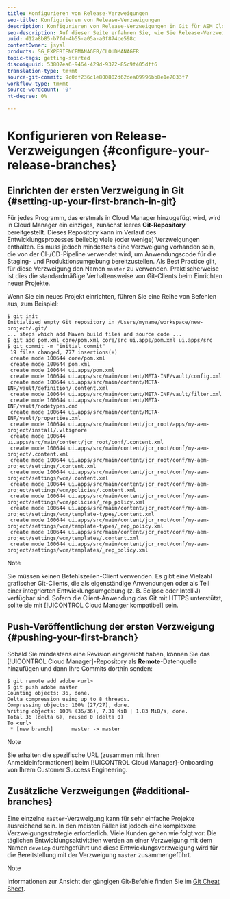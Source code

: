 ```yaml
---
title: Konfigurieren von Release-Verzweigungen
seo-title: Konfigurieren von Release-Verzweigungen
description: Konfigurieren von Release-Verzweigungen in Git für AEM Cloud Manager
seo-description: Auf dieser Seite erfahren Sie, wie Sie Release-Verzweigungen in Git konfigurieren.
uuid: d12a8b85-b7fd-4b55-a05a-a0f874ce598c
contentOwner: jsyal
products: SG_EXPERIENCEMANAGER/CLOUDMANAGER
topic-tags: getting-started
discoiquuid: 53807ea6-9464-429d-9322-85c9f405dff6
translation-type: tm+mt
source-git-commit: 9c0df236c1e800802d62dea09996bb8e1e7033f7
workflow-type: tm+mt
source-wordcount: '0'
ht-degree: 0%

---
```



# Konfigurieren von Release-Verzweigungen {#configure-your-release-branches}

## Einrichten der ersten Verzweigung in Git {#setting-up-your-first-branch-in-git}

Für jedes Programm, das erstmals in Cloud Manager hinzugefügt wird, wird in Cloud Manager ein einziges, zunächst leeres **Git-Repository** bereitgestellt. Dieses Repository kann im Verlauf des Entwicklungsprozesses beliebig viele (oder wenige) Verzweigungen enthalten. Es muss jedoch mindestens eine Verzweigung vorhanden sein, die von der CI-/CD-Pipeline verwendet wird, um Anwendungscode für die Staging- und Produktionsumgebung bereitzustellen. Als Best Practice gilt, für diese Verzweigung den Namen `master` zu verwenden. Praktischerweise ist dies die standardmäßige Verhaltensweise von Git-Clients beim Einrichten neuer Projekte.

Wenn Sie ein neues Projekt einrichten, führen Sie eine Reihe von Befehlen aus, zum Beispiel:

```shell
$ git init
Initialized empty Git repository in /Users/myname/workspace/new-project/.git/
... steps which add Maven build files and source code ...
$ git add pom.xml core/pom.xml core/src ui.apps/pom.xml ui.apps/src
$ git commit -m "initial commit"
 19 files changed, 777 insertions(+)
 create mode 100644 core/pom.xml
 create mode 100644 pom.xml
 create mode 100644 ui.apps/pom.xml
 create mode 100644 ui.apps/src/main/content/META-INF/vault/config.xml
 create mode 100644 ui.apps/src/main/content/META-INF/vault/definition/.content.xml
 create mode 100644 ui.apps/src/main/content/META-INF/vault/filter.xml
 create mode 100644 ui.apps/src/main/content/META-INF/vault/nodetypes.cnd
 create mode 100644 ui.apps/src/main/content/META-INF/vault/properties.xml
 create mode 100644 ui.apps/src/main/content/jcr_root/apps/my-aem-project/install/.vltignore
 create mode 100644 ui.apps/src/main/content/jcr_root/conf/.content.xml
 create mode 100644 ui.apps/src/main/content/jcr_root/conf/my-aem-project/.content.xml
 create mode 100644 ui.apps/src/main/content/jcr_root/conf/my-aem-project/settings/.content.xml
 create mode 100644 ui.apps/src/main/content/jcr_root/conf/my-aem-project/settings/wcm/.content.xml
 create mode 100644 ui.apps/src/main/content/jcr_root/conf/my-aem-project/settings/wcm/policies/.content.xml
 create mode 100644 ui.apps/src/main/content/jcr_root/conf/my-aem-project/settings/wcm/policies/_rep_policy.xml
 create mode 100644 ui.apps/src/main/content/jcr_root/conf/my-aem-project/settings/wcm/template-types/.content.xml
 create mode 100644 ui.apps/src/main/content/jcr_root/conf/my-aem-project/settings/wcm/template-types/_rep_policy.xml
 create mode 100644 ui.apps/src/main/content/jcr_root/conf/my-aem-project/settings/wcm/templates/.content.xml
 create mode 100644 ui.apps/src/main/content/jcr_root/conf/my-aem-project/settings/wcm/templates/_rep_policy.xml
```

>[!NOTE]
>
>Sie müssen keinen Befehlszeilen-Client verwenden. Es gibt eine Vielzahl grafischer Git-Clients, die als eigenständige Anwendungen oder als Teil einer integrierten Entwicklungsumgebung (z. B. Eclipse oder IntelliJ) verfügbar sind. Sofern die Client-Anwendung das Git mit HTTPS unterstützt, sollte sie mit [!UICONTROL Cloud Manager kompatibel] sein.

## Push-Veröffentlichung der ersten Verzweigung {#pushing-your-first-branch}

Sobald Sie mindestens eine Revision eingereicht haben, können Sie das [!UICONTROL Cloud Manager]-Repository als **Remote**-Datenquelle hinzufügen und dann Ihre Commits dorthin senden:

```shell
$ git remote add adobe <url>
$ git push adobe master
Counting objects: 36, done.
Delta compression using up to 8 threads.
Compressing objects: 100% (27/27), done.
Writing objects: 100% (36/36), 7.31 KiB | 1.83 MiB/s, done.
Total 36 (delta 6), reused 0 (delta 0)
To <url>
 * [new branch]      master -> master
```

>[!NOTE]
>
>Sie erhalten die spezifische URL (zusammen mit Ihren Anmeldeinformationen) beim [!UICONTROL Cloud Manager]-Onboarding von Ihrem Customer Success Engineering.

## Zusätzliche Verzweigungen {#additional-branches}

Eine einzelne `master`-Verzweigung kann für sehr einfache Projekte ausreichend sein. In den meisten Fällen ist jedoch eine komplexere Verzweigungsstrategie erforderlich. Viele Kunden gehen wie folgt vor: Die täglichen Entwicklungsaktivitäten werden an einer Verzweigung mit dem Namen `develop` durchgeführt und diese Entwicklungsverzweigung wird für die Bereitstellung mit der Verzweigung `master` zusammengeführt.

>[!NOTE]
>
>Informationen zur Ansicht der gängigen Git-Befehle finden Sie im [Git Cheat Sheet](https://github.github.com/training-kit/downloads/github-git-cheat-sheet).
